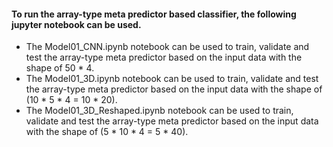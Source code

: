 #### To run the array-type meta predictor based classifier, the following jupyter notebook can be used.

- The Model01_CNN.ipynb notebook can be used to train, validate and test the array-type meta predictor based on the input data with the shape of 50 * 4.  
- The Model01_3D.ipynb notebook can be used to train, validate and test the array-type meta predictor based on the input data with the shape of (10 * 5 * 4 = 10 * 20). 
- The Model01_3D_Reshaped.ipynb notebook can be used to train, validate and test the array-type meta predictor based on the input data with the shape of (5 * 10 * 4 = 5 * 40).
